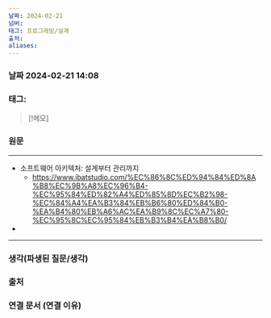 ```yaml
---
날짜: 2024-02-21
넘버: 
태그: 프로그래밍/설계
출처: 
aliases:
---
```

### 날짜  2024-02-21 14:08

### 태그:

>[!메모]
>

### 원문
---
- 소프트웨어 아키텍처: 설계부터 관리까지
	- https://www.ibatstudio.com/%EC%86%8C%ED%94%84%ED%8A%B8%EC%9B%A8%EC%96%B4-%EC%95%84%ED%82%A4%ED%85%8D%EC%B2%98-%EC%84%A4%EA%B3%84%EB%B6%80%ED%84%B0-%EA%B4%80%EB%A6%AC%EA%B9%8C%EC%A7%80-%EC%95%8C%EC%95%84%EB%B3%B4%EA%B8%B0/
- 

---
### 생각(파생된 질문/생각)

### 출처

### 연결 문서 (연결 이유)
